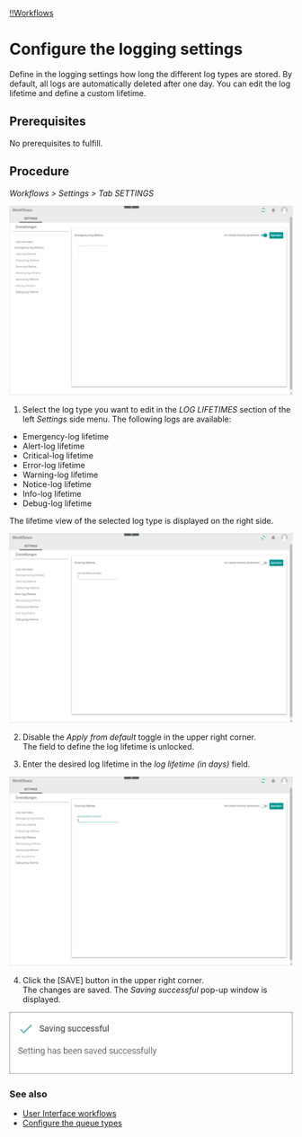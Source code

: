 [!!Workflows](ActindoWorkFlow)

# Configure the logging settings

Define in the logging settings how long the different log types are stored. By default, all logs are automatically deleted after one day. You can edit the log lifetime and define a custom lifetime.

## Prerequisites

No prerequisites to fulfill.

## Procedure

*Workflows > Settings > Tab SETTINGS*

![Settings](/Assets/Screenshots/ActindoWorkFlow/Settings/Settings.png "[Settings]")

1. Select the log type you want to edit in the *LOG LIFETIMES* section of the left *Settings* side menu. The following logs are available:
  - Emergency-log lifetime
  - Alert-log lifetime
  - Critical-log lifetime
  - Error-log lifetime
  - Warning-log lifetime
  - Notice-log lifetime
  - Info-log lifetime
  - Debug-log lifetime

  The lifetime view of the selected log type is displayed on the right side.

  ![Default disabled](/Assets/Screenshots/ActindoWorkFlow/Settings/DefaultDisabled.png "[Default disabled]")

2. Disable the *Apply from default* toggle in the upper right corner.   
  The field to define the log lifetime is unlocked.

3. Enter the desired log lifetime in the *log lifetime (in days)* field.

  ![New log lifetime](/Assets/Screenshots/ActindoWorkFlow/Settings/NewLogLifetime.png "[New log lifetime]")

4. Click the [SAVE] button in the upper right corner.   
  The changes are saved. The *Saving successful* pop-up window is displayed.

  ![Saving successful](/Assets/Screenshots/ActindoWorkFlow/Settings/SavingSuccessful.png "[Saving successful]")

### See also

- [User Interface workflows](/ActindoWorkFlow/UserInterface/00_UserInterface.md)
- [Configure the queue types](01_ConfigureQueueTypes.md)
